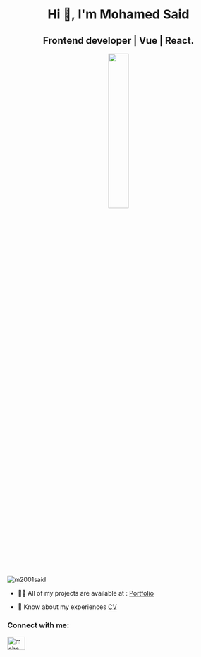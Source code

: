 <h1 align="center">Hi 👋, I'm Mohamed Said</h1>
<h2 align="center">Frontend developer | Vue | React.</h2>
<p align="center">
<img height="auto" width="30%" height="30%" src="https://img.freepik.com/free-vector/binary-code-concept-illustration_114360-6578.jpg?w=740&t=st=1667293861~exp=1667294461~hmac=7a5ff6107d767578c95c440fd37202dfb2122651251e72857260310edd175942" /> </p>

<p align="left"> <img src="https://komarev.com/ghpvc/?username=m2001said&label=Profile%20views&color=0e75b6&style=flat" alt="m2001said" /> </p>

- 👨‍💻 All of my projects are available at : [Portfolio](https://mohamed-said-website.vercel.app)

- 📄 Know about my experiences [CV]([https://www.notion.so/Mohamed-Said-Abdallah-4e6e5b071ab04d159b2980d2929dea60](https://docs.google.com/document/d/1OcavfO8XJ7q3Q5Efn7UbkEj08XX4R7WxYeQJITmoPpU/edit?usp=sharing))

<h3 align="left">Connect with me:</h3>
<p align="left">
<a href="https://linkedin.com/in/mohamedsaidredwan" target="blank"><img align="center" src="https://raw.githubusercontent.com/rahuldkjain/github-profile-readme-generator/master/src/images/icons/Social/linked-in-alt.svg" alt="mohamed-said-5a599b234" height="30" width="40" /></a>
</p>

